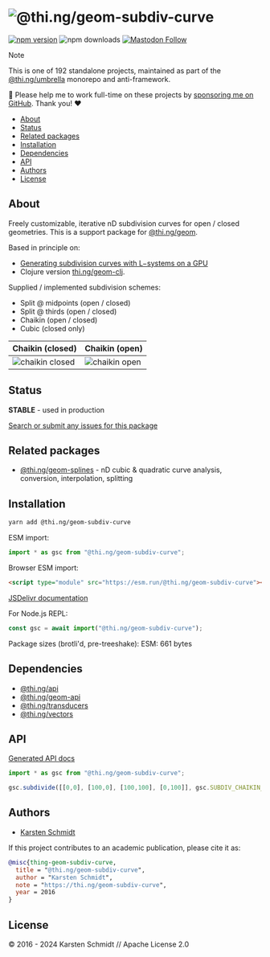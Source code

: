 <!-- This file is generated - DO NOT EDIT! -->
<!-- Please see: https://github.com/thi-ng/umbrella/blob/develop/CONTRIBUTING.md#changes-to-readme-files -->
# ![@thi.ng/geom-subdiv-curve](https://media.thi.ng/umbrella/banners-20230807/thing-geom-subdiv-curve.svg?bdc2afc9)

[![npm version](https://img.shields.io/npm/v/@thi.ng/geom-subdiv-curve.svg)](https://www.npmjs.com/package/@thi.ng/geom-subdiv-curve)
![npm downloads](https://img.shields.io/npm/dm/@thi.ng/geom-subdiv-curve.svg)
[![Mastodon Follow](https://img.shields.io/mastodon/follow/109331703950160316?domain=https%3A%2F%2Fmastodon.thi.ng&style=social)](https://mastodon.thi.ng/@toxi)

> [!NOTE]
> This is one of 192 standalone projects, maintained as part
> of the [@thi.ng/umbrella](https://github.com/thi-ng/umbrella/) monorepo
> and anti-framework.
>
> 🚀 Please help me to work full-time on these projects by [sponsoring me on
> GitHub](https://github.com/sponsors/postspectacular). Thank you! ❤️

- [About](#about)
- [Status](#status)
- [Related packages](#related-packages)
- [Installation](#installation)
- [Dependencies](#dependencies)
- [API](#api)
- [Authors](#authors)
- [License](#license)

## About

Freely customizable, iterative nD subdivision curves for open / closed geometries. This is a support package for [@thi.ng/geom](https://github.com/thi-ng/umbrella/tree/develop/packages/geom).

Based in principle on:

- [Generating subdivision curves with L−systems on a
  GPU](http://algorithmicbotany.org/papers/subgpu.sig2003.pdf)
- Clojure version [thi.ng/geom-clj](http://thi.ng/geom-clj).

Supplied / implemented subdivision schemes:

- Split @ midpoints (open / closed)
- Split @ thirds (open / closed)
- Chaikin (open / closed)
- Cubic (closed only)

| Chaikin (closed)                                        | Chaikin (open)                                      |
|---------------------------------------------------------|-----------------------------------------------------|
| ![chaikin closed](../../assets/geom/chaikin-closed.svg) | ![chaikin open](../../assets/geom/chaikin-open.svg) |

## Status

**STABLE** - used in production

[Search or submit any issues for this package](https://github.com/thi-ng/umbrella/issues?q=%5Bgeom-subdiv-curve%5D+in%3Atitle)

## Related packages

- [@thi.ng/geom-splines](https://github.com/thi-ng/umbrella/tree/develop/packages/geom-splines) - nD cubic & quadratic curve analysis, conversion, interpolation, splitting

## Installation

```bash
yarn add @thi.ng/geom-subdiv-curve
```

ESM import:

```ts
import * as gsc from "@thi.ng/geom-subdiv-curve";
```

Browser ESM import:

```html
<script type="module" src="https://esm.run/@thi.ng/geom-subdiv-curve"></script>
```

[JSDelivr documentation](https://www.jsdelivr.com/)

For Node.js REPL:

```js
const gsc = await import("@thi.ng/geom-subdiv-curve");
```

Package sizes (brotli'd, pre-treeshake): ESM: 661 bytes

## Dependencies

- [@thi.ng/api](https://github.com/thi-ng/umbrella/tree/develop/packages/api)
- [@thi.ng/geom-api](https://github.com/thi-ng/umbrella/tree/develop/packages/geom-api)
- [@thi.ng/transducers](https://github.com/thi-ng/umbrella/tree/develop/packages/transducers)
- [@thi.ng/vectors](https://github.com/thi-ng/umbrella/tree/develop/packages/vectors)

## API

[Generated API docs](https://docs.thi.ng/umbrella/geom-subdiv-curve/)

```ts
import * as gsc from "@thi.ng/geom-subdiv-curve";

gsc.subdivide([[0,0], [100,0], [100,100], [0,100]], gsc.SUBDIV_CHAIKIN_CLOSED, 4)
```

## Authors

- [Karsten Schmidt](https://thi.ng)

If this project contributes to an academic publication, please cite it as:

```bibtex
@misc{thing-geom-subdiv-curve,
  title = "@thi.ng/geom-subdiv-curve",
  author = "Karsten Schmidt",
  note = "https://thi.ng/geom-subdiv-curve",
  year = 2016
}
```

## License

&copy; 2016 - 2024 Karsten Schmidt // Apache License 2.0
